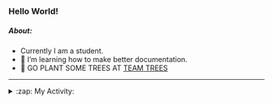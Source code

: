 ### Hello World!

##### About:
- Currently I am a student.
- 🌱 I’m learning how to make better documentation.
- 🌱 GO PLANT SOME TREES AT [TEAM TREES](https://teamtrees.org/)

---
<details>
  <summary>:zap: My Activity:</summary>
  
<!--START_SECTION:waka-->
![Code Time](http://img.shields.io/badge/Code%20Time-1%2C264%20hrs%2030%20mins-blue)

**I'm a Night 🦉** 

```text
🌞 Morning                2116 commits        ███░░░░░░░░░░░░░░░░░░░░░░   10.38 % 
🌆 Daytime                6772 commits        ████████░░░░░░░░░░░░░░░░░   33.20 % 
🌃 Evening                5886 commits        ███████░░░░░░░░░░░░░░░░░░   28.86 % 
🌙 Night                  5621 commits        ███████░░░░░░░░░░░░░░░░░░   27.56 % 
```
📅 **I'm Most Productive on Wednesday** 

```text
Monday                   2775 commits        ███░░░░░░░░░░░░░░░░░░░░░░   13.61 % 
Tuesday                  2798 commits        ███░░░░░░░░░░░░░░░░░░░░░░   13.72 % 
Wednesday                4809 commits        ██████░░░░░░░░░░░░░░░░░░░   23.58 % 
Thursday                 2708 commits        ███░░░░░░░░░░░░░░░░░░░░░░   13.28 % 
Friday                   2225 commits        ███░░░░░░░░░░░░░░░░░░░░░░   10.91 % 
Saturday                 1777 commits        ██░░░░░░░░░░░░░░░░░░░░░░░   08.71 % 
Sunday                   3303 commits        ████░░░░░░░░░░░░░░░░░░░░░   16.20 % 
```


📊 **This Week I Spent My Time On** 

```text
🔥 Editors: 
IntelliJ                 7 hrs 17 mins       ███████████████░░░░░░░░░░   61.46 % 
Android Studio           4 hrs 34 mins       ██████████░░░░░░░░░░░░░░░   38.54 % 

🐱‍💻 Projects: 
dev-dialogue             7 hrs 17 mins       ███████████████░░░░░░░░░░   61.46 % 
test-compose-2           3 hrs 3 mins        ██████░░░░░░░░░░░░░░░░░░░   25.75 % 
UserApp                  44 mins             ██░░░░░░░░░░░░░░░░░░░░░░░   06.22 % 
Little Lemon Menu        11 mins             ░░░░░░░░░░░░░░░░░░░░░░░░░   01.63 % 
swagstore                8 mins              ░░░░░░░░░░░░░░░░░░░░░░░░░   01.25 % 
```


 Last Updated on 23/11/2023 10:11:13 UTC
<!--END_SECTION:waka-->
</details>
